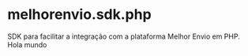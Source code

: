 # melhorenvio.sdk.php
SDK para facilitar a integração com a plataforma Melhor Envio em PHP.
 Hola mundo

